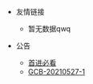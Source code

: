 * 友情链接
    * 暂无数据qwq
  
* 公告
    * [首进必看](bulletin/首进必看.md)
    * [GCB-20210527-1](bulletin/GCB-20210527-1.md)